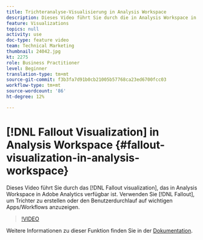 ```yaml
---
title: Trichteranalyse-Visualisierung in Analysis Workspace
description: Dieses Video führt Sie durch die in Analysis Workspace in Adobe Analytics verfügbare Fallout-Visualisierung. Verwenden Sie die Trichteranalyse, um Trichter zu erstellen oder den Benutzerdurchlauf auf wichtigen Apps/Workflows anzuzeigen.
feature: Visualizations
topics: null
activity: use
doc-type: feature video
team: Technical Marketing
thumbnail: 24042.jpg
kt: 2275
role: Business Practitioner
level: Beginner
translation-type: tm+mt
source-git-commit: f3b3fa7d91b0cb21005b57768ca23ed6700fcc03
workflow-type: tm+mt
source-wordcount: '86'
ht-degree: 12%

---
```



# [!DNL Fallout Visualization] in Analysis Workspace  {#fallout-visualization-in-analysis-workspace}

Dieses Video führt Sie durch das [!DNL Fallout visualization], das in Analysis Workspace in Adobe Analytics verfügbar ist. Verwenden Sie [!DNL Fallout], um Trichter zu erstellen oder den Benutzerdurchlauf auf wichtigen Apps/Workflows anzuzeigen.

>[!VIDEO](https://video.tv.adobe.com/v/24042/?quality=12)

Weitere Informationen zu dieser Funktion finden Sie in der [Dokumentation](https://marketing.adobe.com/resources/help/de_DE/analytics/analysis-workspace/fallout_flow.html).